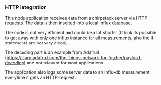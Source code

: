 ### HTTP Integration ###


This node application receives data from a chirpstack server via HTTP requests. The data is then inserted into a local influx database.

The code is not very efficient and could be a lot shorter (I think its possible to get away with only one influx instance for all measurements, also the if-statements are not very clean).

The decoding part is an example from Adafruit (https://learn.adafruit.com/the-things-network-for-feather/payload-decoding) and not relevant for most applications.

The application also logs some server data to an Influxdb measurement everytime it gets an HTTP-request.
